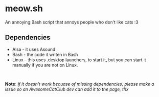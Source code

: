 # meow.sh
An annoying Bash script that annoys people who don't like cats :3

## Dependencies
- Alsa - it uses Asound
- Bash - the code it writen in Bash
- Linux - this uses .desktop launchers, to start it, but you can start it manually if you are not on Linux.

<br>

**Note:** *if it doesn't work becuase of missing dependencies, please make a issue so an AwesomeCatClub dev can add it to the page, thx*
